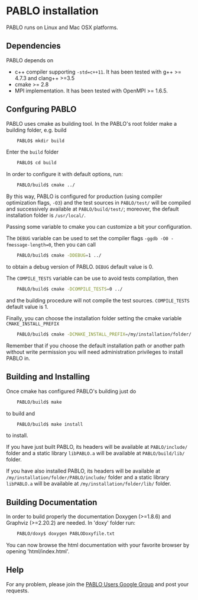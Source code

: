# PABLO installation

PABLO runs on Linux and Mac OSX platforms.

## Dependencies
PABLO depends on
* c++ compiler supporting `-std=c++11`. It has been tested with g++ >= 4.7.3 and clang++ >=3.5
* cmake >= 2.8
* MPI implementation. It has been tested with OpenMPI >= 1.6.5. 

## Confguring PABLO
PABLO uses cmake as building tool.
In the PABLO's root folder make a building folder, e.g. build
```bash
	PABLO$ mkdir build
```
Enter the `build` folder
```bash
	PABLO$ cd build
```
 In order to configure it with default options, run:
```bash
	PABLO/build$ cmake ../
```
 By this way, PABLO is configured for production (using compiler optimization flags, `-O3`) and the test sources in `PABLO/test/` will be compiled and successively available at `PABLO/build/test/`; moreover, the default installation folder is `/usr/local/`.

Passing some variable to cmake you can customize a bit your configuration.

The `DEBUG` variable can be used to set the compiler flags `-ggdb -O0 -fmessage-length=0`, then you can call
```bash
	PABLO/build$ cmake -DDEBUG=1 ../	
```
to obtain a debug version of PABLO. `DEBUG` default value is 0.

The `COMPILE_TESTS` variable can be use to avoid tests compilation, then
```bash
	PABLO/build$ cmake -DCOMPILE_TESTS=0 ../	
```
and the building procedure will not compile the test sources. `COMPILE_TESTS` default value is 1.

Finally, you can choose the installation folder setting the cmake variable `CMAKE_INSTALL_PREFIX`
```bash
	PABLO/build$ cmake -DCMAKE_INSTALL_PREFIX=/my/installation/folder/ ../	
```
Remember that if you choose the default installation path or another path without write permission you will need administration privileges to install PABLO in.

## Building and Installing
Once cmake has configured PABLO's building just do
```bash
	PABLO/build$ make	
```
to build and
```bash
	PABLO/build$ make install	
```
to install.

If you have just built PABLO, its headers will be available at `PABLO/include/` folder and a static library `libPABLO.a` will be available at `PABLO/build/lib/` folder.

If you have also installed PABLO, its headers will be available at `/my/installation/folder/PABLO/include/` folder and a static library `libPABLO.a` will be available at `/my/installation/folder/lib/` folder.

## Building Documentation
In order to build properly the documentation Doxygen (>=1.8.6) and Graphviz (>=2.20.2) are needed.
In 'doxy' folder run:
```bash
	PABLO/doxy$ doxygen PABLODoxyfile.txt
```
You can now browse the html documentation with your favorite browser by opening 'html/index.html'.

## Help
For any problem, please join the <a href="https://groups.google.com/forum/#!forum/pablo-users" target="pablousers">PABLO Users Google Group</a> and post your requests.